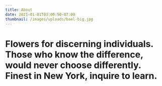 ```yaml
---
title: About
date: 2021-01-01T03:00:50-07:00
thumbnail: /images/uploads/bael-big.jpg
---
```

# Flowers for discerning individuals. Those who know the difference, would never choose differently. Finest in New York, inquire to learn.
